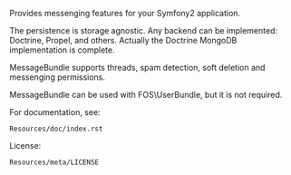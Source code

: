 Provides messenging features for your Symfony2 application.

The persistence is storage agnostic. Any backend can be implemented: Doctrine, Propel, and others.
Actually the Doctrine MongoDB implementation is complete.

MessageBundle supports threads, spam detection, soft deletion and messenging permissions.

MessageBundle can be used with FOS\UserBundle, but it is not required.

For documentation, see:

    Resources/doc/index.rst

License:
    
    Resources/meta/LICENSE
